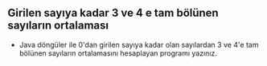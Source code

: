 ## Girilen sayıya kadar 3 ve 4 e tam bölünen sayıların ortalaması

* Java döngüler ile 0'dan girilen sayıya kadar olan sayılardan 3 ve 4'e tam bölünen sayıların ortalamasını hesaplayan programı yazınız.